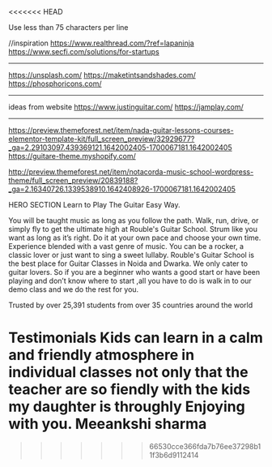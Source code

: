 
<<<<<<< HEAD
<!--
1 When choosing font-sizes, limit choices! Use a
“type scale” tool or other pre-defined range
2 For long text (like a blog post), try a size of
20px or even bigger
3 For headlines, you can go really big (50px+)
and bold (600+), depending on personality
4 For any text, don’t use a font weight
under 400 (regular

 -->

Use less than 75 characters per line

//inspiration
https://www.realthread.com/?ref=lapaninja
https://www.secfi.com/solutions/for-startups

---

https://unsplash.com/
https://maketintsandshades.com/
https://phosphoricons.com/

---

ideas from website
https://www.justinguitar.com/
https://jamplay.com/

---

https://preview.themeforest.net/item/nada-guitar-lessons-courses-elementor-template-kit/full_screen_preview/32929677?_ga=2.29103097.439369121.1642002405-1700067181.1642002405
https://guitare-theme.myshopify.com/

http://preview.themeforest.net/item/notacorda-music-school-wordpress-theme/full_screen_preview/20839188?_ga=2.16340726.1339538910.1642408926-1700067181.1642002405

<!-- texts -->

HERO SECTION
Learn to Play The Guitar Easy Way.

You will be taught music as long as you follow the path. Walk, run, drive, or simply fly to get the ultimate high at Rouble's Guitar School. Strum like you want as long as it’s right. Do it at your own pace and choose your own time. Experience blended with a vast genre of music. You can be a rocker, a classic lover or just want to sing a sweet lullaby. Rouble's Guitar School is the best place for Guitar Classes in Noida and Dwarka. We only cater to guitar lovers. So if you are a beginner who wants a good start or have been playing and don’t know where to start ,all you have to do is walk in to our demo class and we do the rest for you.

Trusted by over 25,391 students from over 35 countries around the world

Testimonials
Kids can learn in a calm and friendly atmosphere in individual classes not only that the teacher are so fiendly with the kids my daughter is throughly Enjoying with you.
Meeankshi sharma
=======
>>>>>>> 66530cce366fda7b76ee37298b11f3b6d9112414
